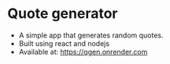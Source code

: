 # Quote generator
- A simple app that generates random quotes.
- Built using react and nodejs
- Available at: https://qgen.onrender.com